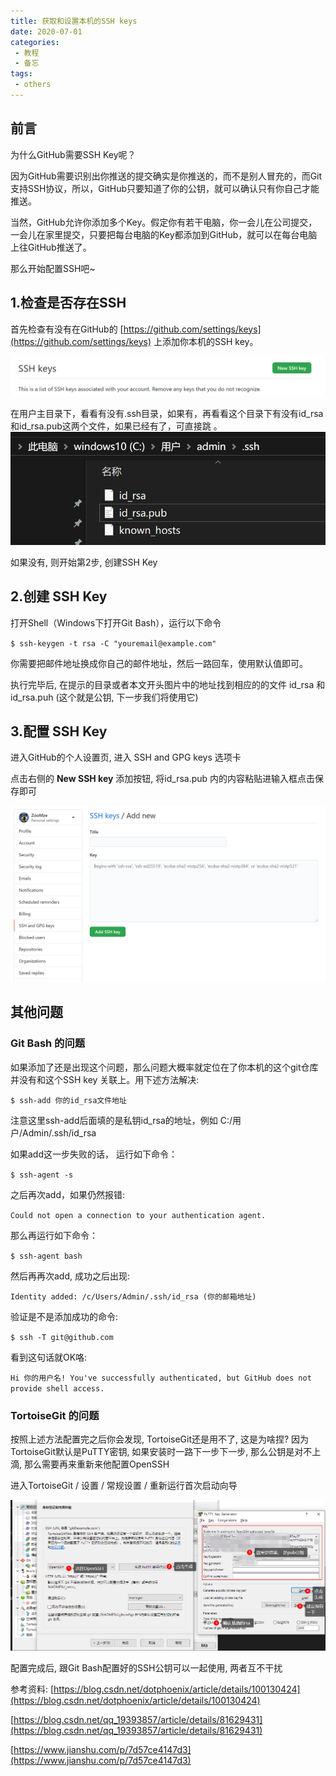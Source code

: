 ```yaml
---
title: 获取和设置本机的SSH keys
date: 2020-07-01
categories:
 - 教程
 - 备忘
tags:
 - others
---
```


## 前言

为什么GitHub需要SSH Key呢？

因为GitHub需要识别出你推送的提交确实是你推送的，而不是别人冒充的，而Git支持SSH协议，所以，GitHub只要知道了你的公钥，就可以确认只有你自己才能推送。

当然，GitHub允许你添加多个Key。假定你有若干电脑，你一会儿在公司提交，一会儿在家里提交，只要把每台电脑的Key都添加到GitHub，就可以在每台电脑上往GitHub推送了。

那么开始配置SSH吧~

## 1.检查是否存在SSH

首先检查有没有在GitHub的 [https://github.com/settings/keys](https://github.com/settings/keys) 上添加你本机的SSH key。

![查看GitHub SSH Keys](./../../.vuepress/public/images/settingSSH/sshKeys.png)

在用户主目录下，看看有没有.ssh目录，如果有，再看看这个目录下有没有id_rsa和id_rsa.pub这两个文件，如果已经有了，可直接跳
。
![查看本地秘钥](./../../.vuepress/public/images/settingSSH/sshLocation.png)

如果没有, 则开始第2步, 创建SSH Key

## 2.创建 SSH Key

打开Shell（Windows下打开Git Bash），运行以下命令

`$ ssh-keygen -t rsa -C "youremail@example.com"`

你需要把邮件地址换成你自己的邮件地址，然后一路回车，使用默认值即可。

执行完毕后, 在提示的目录或者本文开头图片中的地址找到相应的的文件 id_rsa 和 id_rsa.puh (这个就是公钥, 下一步我们将使用它)

## 3.配置 SSH Key

进入GitHub的个人设置页, 进入 SSH and GPG keys 选项卡

点击右侧的 **New SSH key** 添加按钮, 将id_rsa.pub 内的内容粘贴进输入框点击保存即可

![进入配置](./../../.vuepress/public/images/settingSSH/sshKeysSettings.png)

## 其他问题

### Git Bash 的问题

如果添加了还是出现这个问题，那么问题大概率就定位在了你本机的这个git仓库并没有和这个SSH key 关联上。用下述方法解决:

`$ ssh-add 你的id_rsa文件地址`

注意这里ssh-add后面填的是私钥id_rsa的地址，例如 C:/用户/Admin/.ssh/id_rsa

如果add这一步失败的话， 运行如下命令：

`$ ssh-agent -s`

之后再次add，如果仍然报错:

`Could not open a connection to your authentication agent.`

那么再运行如下命令：

`$ ssh-agent bash`

然后再再次add, 成功之后出现:

`Identity added: /c/Users/Admin/.ssh/id_rsa (你的邮箱地址)`

验证是不是添加成功的命令:

`$ ssh -T git@github.com`

看到这句话就OK咯:

`Hi 你的用户名! You've successfully authenticated, but GitHub does not provide shell access.`

### TortoiseGit 的问题

按照上述方法配置完之后你会发现, TortoiseGit还是用不了, 这是为啥捏? 因为TortoiseGit默认是PuTTY密钥, 如果安装时一路下一步下一步, 那么公钥是对不上滴, 那么需要再来重新来他配置OpenSSH

进入TortoiseGit / 设置 / 常规设置 / 重新运行首次启动向导

![TortoiseGit](./../../.vuepress/public/images/settingSSH/sshTortoiseGit.png)

配置完成后, 跟Git Bash配置好的SSH公钥可以一起使用, 两者互不干扰

参考资料:
[https://blog.csdn.net/dotphoenix/article/details/100130424](https://blog.csdn.net/dotphoenix/article/details/100130424)

[https://blog.csdn.net/qq_19393857/article/details/81629431](https://blog.csdn.net/qq_19393857/article/details/81629431)

[https://www.jianshu.com/p/7d57ce4147d3](https://www.jianshu.com/p/7d57ce4147d3)